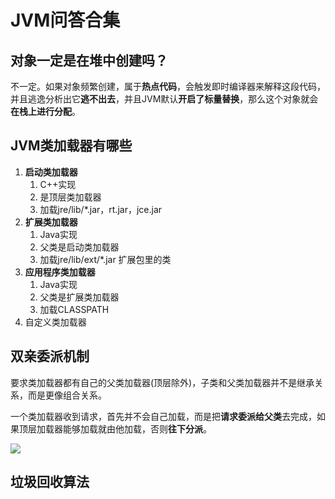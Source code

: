 # JVM问答合集

## 对象一定是在堆中创建吗？

不一定。如果对象频繁创建，属于**热点代码**，会触发即时编译器来解释这段代码，并且逃逸分析出它**逃不出去**，并且JVM默认**开启了标量替换**，那么这个对象就会**在栈上进行分配**。

## JVM类加载器有哪些

1. **启动类加载器**
   1. C++实现
   2. 是顶层类加载器
   3. 加载jre/lib/*.jar，rt.jar，jce.jar
2. **扩展类加载器**
   1. Java实现
   2. 父类是启动类加载器
   3. 加载jre/lib/ext/*.jar 扩展包里的类
3. **应用程序类加载器**
   1. Java实现
   2. 父类是扩展类加载器
   3. 加载CLASSPATH
4. 自定义类加载器

## 双亲委派机制

要求类加载器都有自己的父类加载器(顶层除外)，子类和父类加载器并不是继承关系，而是更像组合关系。

一个类加载器收到请求，首先并不会自己加载，而是把**请求委派给父类**去完成，如果顶层加载器能够加载就由他加载，否则**往下分派**。

![](../image/JVMQuestion/ClassLoader.png)

## 垃圾回收算法


